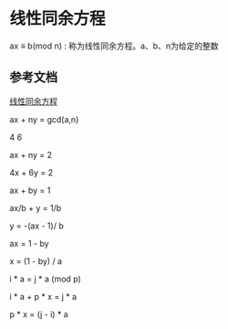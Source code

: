 # 线性同余方程

ax $\equiv$ b(mod n) : 称为线性同余方程。a、b、n为给定的整数     

## 参考文档
[线性同余方程](https://oi-wiki.org/math/number-theory/linear-equation/)


ax + ny = gcd(a,n)

4 6

ax + ny = 2

4x + 6y = 2

ax + by = 1

ax/b + y = 1/b

y = -(ax - 1)/ b

ax = 1 - by


x = (1 - by) / a

i * a = j * a (mod p)

i * a + p * x = j * a

p * x  = (j - i) * a

